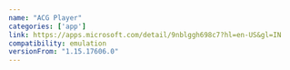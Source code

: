 ```yaml
---
name: "ACG Player"
categories: ['app']
link: https://apps.microsoft.com/detail/9nblggh698c7?hl=en-US&gl=IN
compatibility: emulation
versionFrom: "1.15.17606.0"
---
```


